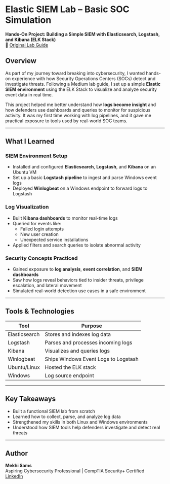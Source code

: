 # Elastic SIEM Lab – Basic SOC Simulation

**Hands-On Project: Building a Simple SIEM with Elasticsearch, Logstash, and Kibana (ELK Stack)**  
🔗 [Original Lab Guide](https://medium.com/@aali23/a-simple-elastic-siem-lab-6765159ee2b2)

## Overview

As part of my journey toward breaking into cybersecurity, I wanted hands-on experience with how Security Operations Centers (SOCs) detect and investigate threats. Following a Medium lab guide, I set up a simple **Elastic SIEM environment** using the ELK Stack to visualize and analyze security event data in real time.

This project helped me better understand how **logs become insight** and how defenders use dashboards and queries to monitor for suspicious activity. It was my first time working with log pipelines, and it gave me practical exposure to tools used by real-world SOC teams.

---

## What I Learned

###  SIEM Environment Setup
- Installed and configured **Elasticsearch**, **Logstash**, and **Kibana** on an Ubuntu VM
- Set up a basic **Logstash pipeline** to ingest and parse Windows event logs
- Deployed **Winlogbeat** on a Windows endpoint to forward logs to Logstash

###  Log Visualization
- Built **Kibana dashboards** to monitor real-time logs
- Queried for events like:
  - Failed login attempts
  - New user creation
  - Unexpected service installations
- Applied filters and search queries to isolate abnormal activity

### Security Concepts Practiced
- Gained exposure to **log analysis**, **event correlation**, and **SIEM dashboards**
- Saw how logs reveal behaviors tied to insider threats, privilege escalation, and lateral movement
- Simulated real-world detection use cases in a safe environment

---

##  Tools & Technologies

| Tool         | Purpose                              |
|--------------|--------------------------------------|
| Elasticsearch | Stores and indexes log data         |
| Logstash      | Parses and processes incoming logs  |
| Kibana        | Visualizes and queries logs         |
| Winlogbeat    | Ships Windows Event Logs to Logstash |
| Ubuntu/Linux  | Hosted the ELK stack                |
| Windows       | Log source endpoint                 |

---

##  Key Takeaways

- Built a functional SIEM lab from scratch
- Learned how to collect, parse, and analyze log data
- Strengthened my skills in both Linux and Windows environments
- Understood how SIEM tools help defenders investigate and detect real threats

---

##  Author

**Mekhi Sams**  
Aspiring Cybersecurity Professional | CompTIA Security+ Certified  
[LinkedIn](https://www.linkedin.com/in/mekhi-sams-98010723b/)



